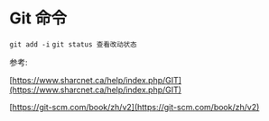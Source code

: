 # Git 命令

``git add -i``
``git status 查看改动状态``




参考:

[https://www.sharcnet.ca/help/index.php/GIT](https://www.sharcnet.ca/help/index.php/GIT)

[https://git-scm.com/book/zh/v2](https://git-scm.com/book/zh/v2)

